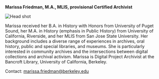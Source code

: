 **Marissa Friedman, M.A., MLIS, provisional Certified Archivist**

![Head shot](Desktop/mfriedman.jpg)

Marissa received her B.A. in History with Honors from University of Puget Sound, her M.A. in History (emphasis in Public History) from University of California, Riverside, and her MLIS from San Jose State University. Her background includes a diverse range of experiences in archives, oral history, public and special libraries, and museums. She is particularly interested in community archives and the intersections between digital collections and archival activism. Marissa is Digital Project Archivist at the Bancroft Library, University of California, Berkeley.

Contact: marissa.friedman@berkeley.edu
